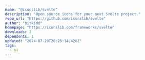 ```yaml
---
name: "@iconslib/svelte"
description: "Open source icons for your next Svelte project."
repo_url: "https://github.com/iconslib/svelte"
author: "bitkidd"
homepage: "https://iconslib.com/frameworks/svelte"
downloads: 3
dependents: 1
updated: "2024-07-20T20:25:14.428Z"
tags: 
  - ui
---
```

